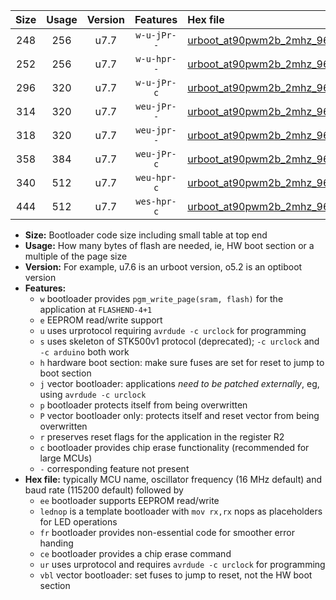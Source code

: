 |Size|Usage|Version|Features|Hex file|
|:-:|:-:|:-:|:-:|:--|
|248|256|u7.7|`w-u-jPr--`|[urboot_at90pwm2b_2mhz_9600bps_lednop_ur_vbl.hex](https://raw.githubusercontent.com/stefanrueger/urboot.hex/main/mcus/at90pwm2b/fcpu_2mhz/9600_bps/urboot_at90pwm2b_2mhz_9600bps_lednop_ur_vbl.hex)|
|252|256|u7.7|`w-u-hpr--`|[urboot_at90pwm2b_2mhz_9600bps_lednop_fr_ur.hex](https://raw.githubusercontent.com/stefanrueger/urboot.hex/main/mcus/at90pwm2b/fcpu_2mhz/9600_bps/urboot_at90pwm2b_2mhz_9600bps_lednop_fr_ur.hex)|
|296|320|u7.7|`w-u-jPr-c`|[urboot_at90pwm2b_2mhz_9600bps_lednop_fr_ce_ur_vbl.hex](https://raw.githubusercontent.com/stefanrueger/urboot.hex/main/mcus/at90pwm2b/fcpu_2mhz/9600_bps/urboot_at90pwm2b_2mhz_9600bps_lednop_fr_ce_ur_vbl.hex)|
|314|320|u7.7|`weu-jPr--`|[urboot_at90pwm2b_2mhz_9600bps_ee_lednop_ur_vbl.hex](https://raw.githubusercontent.com/stefanrueger/urboot.hex/main/mcus/at90pwm2b/fcpu_2mhz/9600_bps/urboot_at90pwm2b_2mhz_9600bps_ee_lednop_ur_vbl.hex)|
|318|320|u7.7|`weu-jpr--`|[urboot_at90pwm2b_2mhz_9600bps_ee_lednop_fr_ur_vbl.hex](https://raw.githubusercontent.com/stefanrueger/urboot.hex/main/mcus/at90pwm2b/fcpu_2mhz/9600_bps/urboot_at90pwm2b_2mhz_9600bps_ee_lednop_fr_ur_vbl.hex)|
|358|384|u7.7|`weu-jPr-c`|[urboot_at90pwm2b_2mhz_9600bps_ee_lednop_fr_ce_ur_vbl.hex](https://raw.githubusercontent.com/stefanrueger/urboot.hex/main/mcus/at90pwm2b/fcpu_2mhz/9600_bps/urboot_at90pwm2b_2mhz_9600bps_ee_lednop_fr_ce_ur_vbl.hex)|
|340|512|u7.7|`weu-hpr-c`|[urboot_at90pwm2b_2mhz_9600bps_ee_lednop_fr_ce_ur.hex](https://raw.githubusercontent.com/stefanrueger/urboot.hex/main/mcus/at90pwm2b/fcpu_2mhz/9600_bps/urboot_at90pwm2b_2mhz_9600bps_ee_lednop_fr_ce_ur.hex)|
|444|512|u7.7|`wes-hpr-c`|[urboot_at90pwm2b_2mhz_9600bps_ee_lednop_fr_ce.hex](https://raw.githubusercontent.com/stefanrueger/urboot.hex/main/mcus/at90pwm2b/fcpu_2mhz/9600_bps/urboot_at90pwm2b_2mhz_9600bps_ee_lednop_fr_ce.hex)|

- **Size:** Bootloader code size including small table at top end
- **Usage:** How many bytes of flash are needed, ie, HW boot section or a multiple of the page size
- **Version:** For example, u7.6 is an urboot version, o5.2 is an optiboot version
- **Features:**
  + `w` bootloader provides `pgm_write_page(sram, flash)` for the application at `FLASHEND-4+1`
  + `e` EEPROM read/write support
  + `u` uses urprotocol requiring `avrdude -c urclock` for programming
  + `s` uses skeleton of STK500v1 protocol (deprecated); `-c urclock` and `-c arduino` both work
  + `h` hardware boot section: make sure fuses are set for reset to jump to boot section
  + `j` vector bootloader: applications *need to be patched externally*, eg, using `avrdude -c urclock`
  + `p` bootloader protects itself from being overwritten
  + `P` vector bootloader only: protects itself and reset vector from being overwritten
  + `r` preserves reset flags for the application in the register R2
  + `c` bootloader provides chip erase functionality (recommended for large MCUs)
  + `-` corresponding feature not present
- **Hex file:** typically MCU name, oscillator frequency (16 MHz default) and baud rate (115200 default) followed by
  + `ee` bootloader supports EEPROM read/write
  + `lednop` is a template bootloader with `mov rx,rx` nops as placeholders for LED operations
  + `fr` bootloader provides non-essential code for smoother error handing
  + `ce` bootloader provides a chip erase command
  + `ur` uses urprotocol and requires `avrdude -c urclock` for programming
  + `vbl` vector bootloader: set fuses to jump to reset, not the HW boot section
